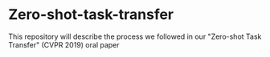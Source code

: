 # Zero-shot-task-transfer
This repository will describe the process we followed in our "Zero-shot Task Transfer" (CVPR 2019) oral paper
